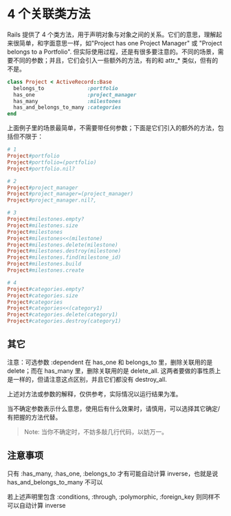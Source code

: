# 4 个关联类方法

Rails 提供了 4 个类方法，用于声明对象与对象之间的关系。它们的意思，理解起来很简单，和字面意思一样，如"Project has one Project Manager" 或 "Project belongs to a Portfolio".   但实际使用过程，还是有很多要注意的。不同的场景，需要不同的参数；并且，它们会引入一些额外的方法，有的和 attr_* 类似，但有的不是。

```ruby
class Project < ActiveRecord::Base
  belongs_to              :portfolio
  has_one                 :project_manager
  has_many                :milestones
  has_and_belongs_to_many :categories
end
```

上面例子里的场景最简单，不需要带任何参数；下面是它们引入的额外的方法，包括但不限于：

```ruby
# 1
Project#portfolio
Project#portfolio=(portfolio)
Project#portfolio.nil?

# 2
Project#project_manager
Project#project_manager=(project_manager)
Project#project_manager.nil?,

# 3
Project#milestones.empty?
Project#milestones.size
Project#milestones
Project#milestones<<(milestone)
Project#milestones.delete(milestone)
Project#milestones.destroy(milestone)
Project#milestones.find(milestone_id)
Project#milestones.build
Project#milestones.create

# 4
Project#categories.empty?
Project#categories.size
Project#categories
Project#categories<<(category1)
Project#categories.delete(category1)
Project#categories.destroy(category1)
```

## 其它

注意：可选参数 :dependent 在 has_one 和 belongs_to 里，删除关联用的是 delete；而在 has_many 里，删除关联用的是 delete_all.
这两者要做的事性质上是一样的，但请注意这点区别，并且它们都没有 destroy_all.

上述对方法或参数的解释，仅供参考，实际情况以运行结果为准。

当不确定参数表示什么意思，使用后有什么效果时，请慎用，可以选择其它确定/有把握的方法代替。

> Note: 当你不确定时，不妨多敲几行代码，以妨万一。

## 注意事项

只有 :has_many, :has_one, :belongs_to 才有可能自动计算 inverse，也就是说 has_and_belongs_to_many 不可以

若上述声明里包含 :conditions, :through, :polymorphic, :foreign_key 则同样不可以自动计算 inverse


